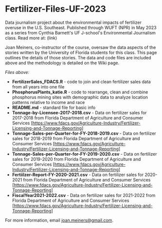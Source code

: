 # Fertilizer-Files-UF-2023

Data journalism project about the environmental impacts of fertilizer overuse in the U.S. Southeast. Published through WUFT (NPR) in May 2023 as a series from Cynthia Barnett's UF J-school's Environmental Journalism class. Read more at: (link)

Joan Meiners, co-instructor of the course, oversaw the data aspects of the stories written by the University of Florida students for this class. This page outlines the details of those stories. The data and code files are included above and the methodology is detailed on the Wiki page.

_Files above:_

 * **FertilizerSales_FDACS.R** - code to join and clean fertilizer sales data from all years into one file
 * **PhosphorusPlants_katie.R** - code to rearrange, clean and combine phosphorus mining sites with demographic data to analyze location patterns relative to income and race
 * **README.md** - standard file for basic info
 * **Tonnage-by-Licensee-2017-2018.csv** - Data on fertilizer sales for 2017-2018 from Florida Department of Agriculture and Consumer Services [https://www.fdacs.gov/Agriculture-Industry/Fertilizer-Licensing-and-Tonnage-Reporting]
 * **Tonnage-Sales-per-Quarter-for-FY-2018-2019.csv** - Data on fertilizer sales for 2018-2019 from Florida Department of Agriculture and Consumer Services [https://www.fdacs.gov/Agriculture-Industry/Fertilizer-Licensing-and-Tonnage-Reporting]
 * **Tonnage-Sales-per-Quarter-for-FY-2019-2020.csv** - Data on fertilizer sales for 2019-2020 from Florida Department of Agriculture and Consumer Services [https://www.fdacs.gov/Agriculture-Industry/Fertilizer-Licensing-and-Tonnage-Reporting]
 * **Fertiilzer-Report-FY-2020-2021.csv** - Data on fertilizer sales for 2020-2021 from Florida Department of Agriculture and Consumer Services [https://www.fdacs.gov/Agriculture-Industry/Fertilizer-Licensing-and-Tonnage-Reporting]
* **FiscalYear2021-2022.csv** - Data on fertilizer sales for 2021-2022 from Florida Department of Agriculture and Consumer Services [https://www.fdacs.gov/Agriculture-Industry/Fertilizer-Licensing-and-Tonnage-Reporting]

For more information, email joan.meiners@gmail.com.
